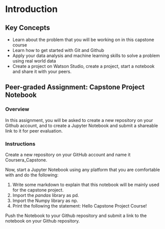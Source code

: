 # Introduction

## Key Concepts
- Learn about the problem that you will be working on in this capstone course
- Learn how to get started with Git and Github
- Apply your data analysis and machine learning skills to solve a problem using real world data
- Create a project on Watson Studio, create a project, start a notebook and share it with your peers.

## Peer-graded Assignment: Capstone Project Notebook

### Overview
In this assignment, you will be asked to create a new repository on your Github account, and to create a Jupyter Notebook and submit a shareable link to it for peer evaluation.

### Instructions
Create a new repository on your GitHub account and name it Coursera_Capstone. 

Now, start a Jupyter Notebook using any platform that you are comfortable with and do the following:

1. Write some markdown to explain that this notebook will be mainly used for the capstone project.
2. Import the _pandas_ library as pd.
3. Import the Numpy library as np.
4. Print the following the statement: Hello Capstone Project Course!

Push the Notebook to your Github repository and submit a link to the notebook on your Github repository.
